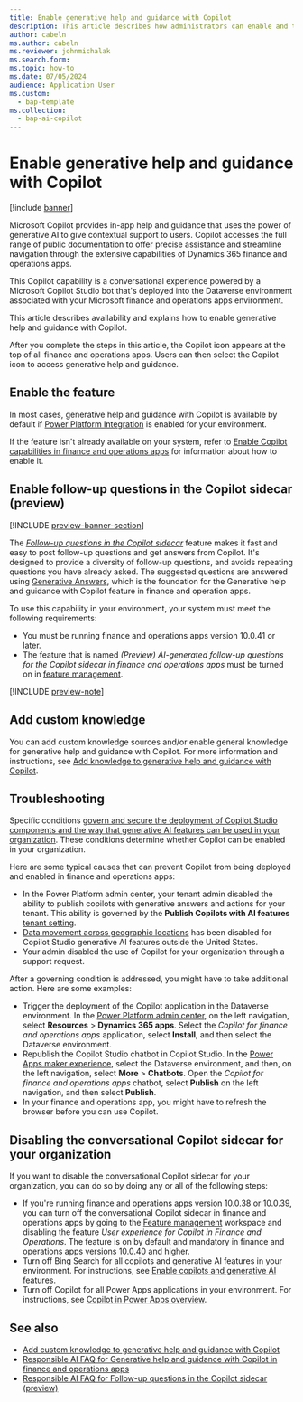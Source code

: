```yaml
---
title: Enable generative help and guidance with Copilot
description: This article describes how administrators can enable and troubleshoot generative help and guidance with Copilot in finance and operations apps.
author: cabeln
ms.author: cabeln
ms.reviewer: johnmichalak
ms.search.form:
ms.topic: how-to
ms.date: 07/05/2024
audience: Application User
ms.custom: 
  - bap-template
ms.collection:
  - bap-ai-copilot
---
```


# Enable generative help and guidance with Copilot

[!include [banner](../includes/banner.md)]

Microsoft Copilot provides in-app help and guidance that uses the power of generative AI to give contextual support to users. Copilot accesses the full range of public documentation to offer precise assistance and streamline navigation through the extensive capabilities of Dynamics 365 finance and operations apps.

This Copilot capability is a conversational experience powered by a Microsoft Copilot Studio bot that's deployed into the Dataverse environment associated with your Microsoft finance and operations apps environment.  

This article describes availability and explains how to enable generative help and guidance with Copilot.

After you complete the steps in this article, the Copilot icon appears at the top of all finance and operations apps. Users can then select the Copilot icon to access generative help and guidance.

## Enable the feature

In most cases, generative help and guidance with Copilot is available by default if [Power Platform Integration](../power-platform/enable-power-platform-integration.md) is enabled for your environment.

If the feature isn't already available on your system, refer to [Enable Copilot capabilities in finance and operations apps](enable-copilot.md) for information about how to enable it.

## <a name="follow-ups"></a>Enable follow-up questions in the Copilot sidecar (preview)

[!INCLUDE [preview-banner-section](~/../shared-content/shared/preview-includes/preview-banner-section.md)]
<!-- KFM: Preview until further notice -->

The *[Follow-up questions in the Copilot sidecar](../../fin-ops/copilot/faq-copilot-suggested-questions.md)* feature makes it fast and easy to post follow-up questions and get answers from Copilot. It's designed to provide a diversity of follow-up questions, and avoids repeating questions you have already asked. The suggested questions are answered using [Generative Answers](/microsoft-copilot-studio/faqs-generative-answers), which is the foundation for the Generative help and guidance with Copilot feature in finance and operation apps.

To use this capability in your environment, your system must meet the following requirements:

- You must be running finance and operations apps version 10.0.41 or later.
- The feature that is named *(Preview) AI-generated follow-up questions for the Copilot sidecar in finance and operations apps* must be turned on in [feature management](../../fin-ops-core/fin-ops/get-started/feature-management/feature-management-overview.md).

<!-- KFM "(Preview) AI-generated follow-up questions for the Copilot sidecar in finance and operations apps" may soon change to "(Preview) Follow-up questions in the Copilot sidecar". When will this happen? Should we mention both names here? -->

[!INCLUDE [preview-note](~/../shared-content/shared/preview-includes/preview-note-d365.md)]

## Add custom knowledge

You can add custom knowledge sources and/or enable general knowledge for generative help and guidance with Copilot. For more information and instructions, see [Add knowledge to generative help and guidance with Copilot](extend-copilot-generative-help.md).

## Troubleshooting

Specific conditions [govern and secure the deployment of Copilot Studio components and the way that generative AI features can be used in your organization](/microsoft-copilot-studio/security-and-governance). These conditions determine whether Copilot can be enabled in your organization.

Here are some typical causes that can prevent Copilot from being deployed and enabled in finance and operations apps:

- In the Power Platform admin center, your tenant admin disabled the ability to publish copilots with generative answers and actions for your tenant. This ability is governed by the **Publish Copilots with AI features** [tenant setting](/microsoft-copilot-studio/security-and-governance).
- [Data movement across geographic locations](/microsoft-copilot-studio/manage-data-movement-outside-us) has been disabled for Copilot Studio generative AI features outside the United States.
- Your admin disabled the use of Copilot for your organization through a support request.

After a governing condition is addressed, you might have to take additional action. Here are some examples:

- Trigger the deployment of the Copilot application in the Dataverse environment. In the [Power Platform admin center](https://admin.powerplatform.microsoft.com/resources/applications), on the left navigation, select **Resources** \> **Dynamics 365 apps**. Select the *Copilot for finance and operations apps* application, select **Install**, and then select the Dataverse environment.
- Republish the Copilot Studio chatbot in Copilot Studio. In the [Power Apps maker experience](https://make.powerapps.com/), select the Dataverse environment, and then, on the left navigation, select **More** \> **Chatbots**. Open the *Copilot for finance and operations apps* chatbot, select **Publish** on the left navigation, and then select **Publish**.
- In your finance and operations app, you might have to refresh the browser before you can use Copilot.

## Disabling the conversational Copilot sidecar for your organization

If you want to disable the conversational Copilot sidecar for your organization, you can do so by doing any or all of the following steps:

- If you're running finance and operations apps version 10.0.38 or 10.0.39, you can turn off the conversational Copilot sidecar in finance and operations apps by going to the [Feature management](../../fin-ops/get-started/feature-management/feature-management-overview.md) workspace and disabling the feature *User experience for Copilot in Finance and Operations*. The feature is on by default and mandatory in finance and operations apps versions 10.0.40 and higher.
- Turn off Bing Search for all copilots and generative AI features in your environment. For instructions, see [Enable copilots and generative AI features](/power-platform/admin/geographical-availability-copilot).
- Turn off Copilot for all Power Apps applications in your environment. For instructions, see [Copilot in Power Apps overview](/power-apps/maker/canvas-apps/ai-overview).

## See also

- [Add custom knowledge to generative help and guidance with Copilot](extend-copilot-generative-help.md)
- [Responsible AI FAQ for Generative help and guidance with Copilot in finance and operations apps](../../fin-ops/copilot/faq-copilot-generative-help.md)
- [Responsible AI FAQ for Follow-up questions in the Copilot sidecar (preview)](../../fin-ops/copilot/faq-copilot-suggested-questions.md)
